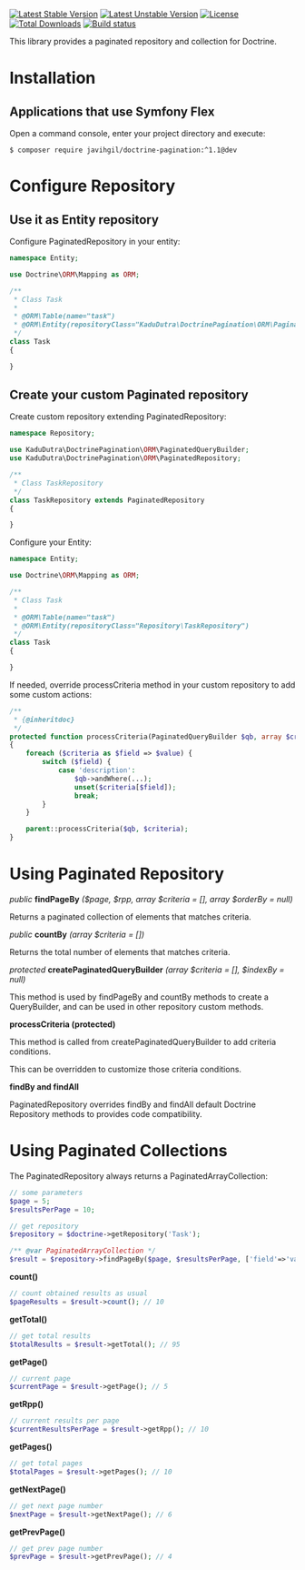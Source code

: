
[![Latest Stable Version](https://poser.pugx.org/javihgil/doctrine-pagination/v/stable.svg)](https://packagist.org/packages/javihgil/doctrine-pagination)
[![Latest Unstable Version](https://poser.pugx.org/javihgil/doctrine-pagination/v/unstable.svg)](https://packagist.org/packages/javihgil/doctrine-pagination)
[![License](https://poser.pugx.org/javihgil/doctrine-pagination/license.svg)](https://packagist.org/packages/javihgil/doctrine-pagination)
[![Total Downloads](https://poser.pugx.org/javihgil/doctrine-pagination/downloads)](https://packagist.org/packages/javihgil/doctrine-pagination)
[![Build status](https://travis-ci.com/javihgil/doctrine-pagination.svg?branch=master)](https://travis-ci.com/javihgil/doctrine-pagination)

This library provides a paginated repository and collection for Doctrine.

# Installation

## Applications that use Symfony Flex

Open a command console, enter your project directory and execute:

```console
$ composer require javihgil/doctrine-pagination:^1.1@dev
```

# Configure Repository

## Use it as Entity repository

Configure PaginatedRepository in your entity:

```php
namespace Entity;

use Doctrine\ORM\Mapping as ORM;

/**
 * Class Task
 *
 * @ORM\Table(name="task")
 * @ORM\Entity(repositoryClass="KaduDutra\DoctrinePagination\ORM\PaginatedRepository")
 */
class Task
{

}
```

## Create your custom Paginated repository

Create custom repository extending PaginatedRepository:

```php
namespace Repository;

use KaduDutra\DoctrinePagination\ORM\PaginatedQueryBuilder;
use KaduDutra\DoctrinePagination\ORM\PaginatedRepository;

/**
 * Class TaskRepository
 */
class TaskRepository extends PaginatedRepository
{

}
```

Configure your Entity:

```php
namespace Entity;

use Doctrine\ORM\Mapping as ORM;

/**
 * Class Task
 *
 * @ORM\Table(name="task")
 * @ORM\Entity(repositoryClass="Repository\TaskRepository")
 */
class Task
{

}
```

If needed, override processCriteria method in your custom repository to add some custom actions:

```php
/**
 * {@inheritdoc}
 */
protected function processCriteria(PaginatedQueryBuilder $qb, array $criteria)
{
    foreach ($criteria as $field => $value) {
        switch ($field) {
            case 'description':
                $qb->andWhere(...);
                unset($criteria[$field]);
                break;
        }
    }

    parent::processCriteria($qb, $criteria);
}
```

# Using Paginated Repository

*public* **findPageBy** *($page, $rpp, array $criteria = [], array $orderBy = null)*

Returns a paginated collection of elements that matches criteria.

*public* **countBy** *(array $criteria = [])*

Returns the total number of elements that matches criteria.

*protected* **createPaginatedQueryBuilder** *(array $criteria = [], $indexBy = null)*

This method is used by findPageBy and countBy methods to create a QueryBuilder, and can be used in
 other repository custom methods.

**processCriteria (protected)**

This method is called from createPaginatedQueryBuilder to add criteria conditions.

This can be overridden to customize those criteria conditions.

**findBy and findAll**

PaginatedRepository overrides findBy and findAll default Doctrine Repository methods to provides
 code compatibility.

# Using Paginated Collections

The PaginatedRepository always returns a PaginatedArrayCollection:

```php
// some parameters
$page = 5;
$resultsPerPage = 10;

// get repository
$repository = $doctrine->getRepository('Task');

/** @var PaginatedArrayCollection */
$result = $repository->findPageBy($page, $resultsPerPage, ['field'=>'value']);
```

**count()**

```php
// count obtained results as usual
$pageResults = $result->count(); // 10
```

**getTotal()**

```php
// get total results
$totalResults = $result->getTotal(); // 95
```

**getPage()**

```php
// current page
$currentPage = $result->getPage(); // 5
```

**getRpp()**

```php
// current results per page
$currentResultsPerPage = $result->getRpp(); // 10
```

**getPages()**

```php
// get total pages
$totalPages = $result->getPages(); // 10
```

**getNextPage()**

```php
// get next page number
$nextPage = $result->getNextPage(); // 6
```

**getPrevPage()**

```php
// get prev page number
$prevPage = $result->getPrevPage(); // 4
```

